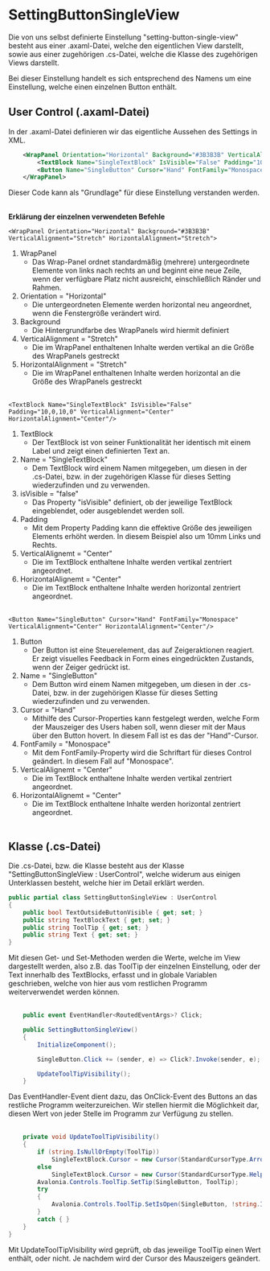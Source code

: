 # SettingButtonSingleView

Die von uns selbst definierte Einstellung "setting-button-single-view" besteht aus einer .axaml-Datei, welche den eigentlichen View darstellt, sowie aus einer zugehörigen .cs-Datei, welche die Klasse des zugehörigen Views darstellt.

Bei dieser Einstellung handelt es sich entsprechend des Namens um eine Einstellung, welche einen einzelnen Button enthält. 

## User Control (.axaml-Datei) 

In der .axaml-Datei definieren wir das eigentliche Aussehen des Settings in XML.

```XML
	<WrapPanel Orientation="Horizontal" Background="#3B3B3B" VerticalAlignment="Stretch" HorizontalAlignment="Stretch">
		<TextBlock Name="SingleTextBlock" IsVisible="False" Padding="10,0,10,0" VerticalAlignment="Center" HorizontalAlignment="Center"/>
		<Button Name="SingleButton" Cursor="Hand" FontFamily="Monospace" VerticalAlignment="Center" HorizontalAlignment="Center"/>
	</WrapPanel>
```

Dieser Code kann als "Grundlage" für diese Einstellung verstanden werden.<br><br>

**Erklärung der einzelnen verwendeten Befehle**

`<WrapPanel Orientation="Horizontal" Background="#3B3B3B" VerticalAlignment="Stretch" HorizontalAlignment="Stretch">`
1. WrapPanel
   - Das Wrap-Panel ordnet standardmäßig (mehrere) untergeordnete Elemente von links nach rechts an und beginnt eine neue Zeile, wenn der verfügbare Platz nicht ausreicht, einschließlich Ränder und Rahmen.
2. Orientation = "Horizontal"
   - Die untergeordneten Elemente werden horizontal neu angeordnet, wenn die Fenstergröße verändert wird.
3. Background 
   - Die Hintergrundfarbe des WrapPanels wird hiermit definiert
4. VerticalAlignment = "Stretch"
   - Die im WrapPanel enthaltenen Inhalte werden vertikal an die Größe des WrapPanels gestreckt
5. HorizontalAlignment = "Stretch"
   - Die im WrapPanel enthaltenen Inhalte werden horizontal an die Größe des WrapPanels gestreckt
<br><br>

`<TextBlock Name="SingleTextBlock" IsVisible="False" Padding="10,0,10,0" VerticalAlignment="Center" HorizontalAlignment="Center"/>`
1. TextBlock
   - Der TextBlock ist von seiner Funktionalität her identisch mit einem Label und zeigt einen definierten Text an. 
2. Name = "SingleTextBlock"
   - Dem TextBlock wird einem Namen mitgegeben, um diesen in der .cs-Datei, bzw. in der zugehörigen Klasse für dieses Setting wiederzufinden und zu verwenden.
3. isVisible = "false"
   - Das Property "isVisible" definiert, ob der jeweilige TextBlock eingeblendet, oder ausgeblendet werden soll.
4. Padding
   - Mit dem Property Padding kann die effektive Größe des jeweiligen Elements erhöht werden. In diesem Beispiel also um 10mm Links und Rechts.
5. VerticalAlignemt = "Center"
   - Die im TextBlock enthaltene Inhalte werden vertikal zentriert angeordnet.
6. HorizontalAlignemt = "Center"
   - Die im TextBlock enthaltene Inhalte werden horizontal zentriert angeordnet.
<br><br>

`<Button Name="SingleButton" Cursor="Hand" FontFamily="Monospace" VerticalAlignment="Center" HorizontalAlignment="Center"/>`
1. Button 
   - Der Button ist eine Steuerelement, das auf Zeigeraktionen reagiert. Er zeigt visuelles Feedback in Form eines eingedrückten Zustands, wenn der Zeiger gedrückt ist.
2. Name = "SingleButton"
   - Dem Button wird einem Namen mitgegeben, um diesen in der .cs-Datei, bzw. in der zugehörigen Klasse für dieses Setting wiederzufinden und zu verwenden.
3. Cursor = "Hand"
   - Mithilfe des Cursor-Properties kann festgelegt werden, welche Form der Mauszeiger des Users haben soll, wenn dieser mit der Maus über den Button hovert. In diesem Fall ist es das der "Hand"-Cursor.
4. FontFamily = "Monospace"
   - Mit dem FontFamily-Property wird die Schriftart für dieses Control geändert. In diesem Fall auf "Monospace".
5. VerticalAlignemt = "Center"
   - Die im TextBlock enthaltene Inhalte werden vertikal zentriert angeordnet.
6. HorizontalAlignemt = "Center"
   - Die im TextBlock enthaltene Inhalte werden horizontal zentriert angeordnet.
<br><br>

## Klasse (.cs-Datei) 
Die .cs-Datei, bzw. die Klasse besteht aus der Klasse "SettingButtonSingleView : UserControl", welche widerum aus einigen Unterklassen besteht, welche hier im Detail erklärt werden.
```csharp
public partial class SettingButtonSingleView : UserControl
{
    public bool TextOutsideButtonVisible { get; set; }
    public string TextBlockText { get; set; }
    public string ToolTip { get; set; }
    public string Text { get; set; }
}
```
Mit diesen Get- und Set-Methoden werden die Werte, welche im View dargestellt werden, also z.B. das ToolTip der einzelnen Einstellung, oder der Text innerhalb des TextBlocks, erfasst und in globale Variablen geschrieben, welche von hier aus vom restlichen Programm weiterverwendet werden können.
<br><br>

```csharp
    public event EventHandler<RoutedEventArgs>? Click;

    public SettingButtonSingleView()
    {
        InitializeComponent();

        SingleButton.Click += (sender, e) => Click?.Invoke(sender, e);

        UpdateToolTipVisibility();
    }
```
Das EventHandler-Event dient dazu, das OnClick-Event des Buttons an das restliche Programm weiterzureichen.
Wir stellen hiermit die Möglichkeit dar, diesen Wert von jeder Stelle im Programm zur Verfügung zu stellen. 
<br><br>

```csharp
    private void UpdateToolTipVisibility()
    {
        if (string.IsNullOrEmpty(ToolTip))
            SingleTextBlock.Cursor = new Cursor(StandardCursorType.Arrow);
        else
            SingleTextBlock.Cursor = new Cursor(StandardCursorType.Help);
        Avalonia.Controls.ToolTip.SetTip(SingleButton, ToolTip);
        try
        {
            Avalonia.Controls.ToolTip.SetIsOpen(SingleButton, !string.IsNullOrEmpty(ToolTip));
        }
        catch { }
    }
}
```
Mit UpdateToolTipVisibility wird geprüft, ob das jeweilige ToolTip einen Wert enthält, oder nicht. Je nachdem wird der Cursor des Mauszeigers geändert.
